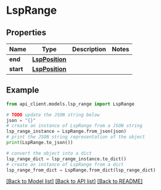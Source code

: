 # LspRange


## Properties

Name | Type | Description | Notes
------------ | ------------- | ------------- | -------------
**end** | [**LspPosition**](LspPosition.md) |  | 
**start** | [**LspPosition**](LspPosition.md) |  | 

## Example

```python
from api_client.models.lsp_range import LspRange

# TODO update the JSON string below
json = "{}"
# create an instance of LspRange from a JSON string
lsp_range_instance = LspRange.from_json(json)
# print the JSON string representation of the object
print(LspRange.to_json())

# convert the object into a dict
lsp_range_dict = lsp_range_instance.to_dict()
# create an instance of LspRange from a dict
lsp_range_from_dict = LspRange.from_dict(lsp_range_dict)
```
[[Back to Model list]](../README.md#documentation-for-models) [[Back to API list]](../README.md#documentation-for-api-endpoints) [[Back to README]](../README.md)


